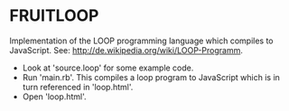 FRUITLOOP
=========
Implementation of the LOOP programming language which compiles to JavaScript. See: http://de.wikipedia.org/wiki/LOOP-Programm.


- Look at 'source.loop' for some example code.
- Run 'main.rb'. This compiles a loop program to JavaScript which is in turn referenced in 'loop.html'.
- Open 'loop.html'.



